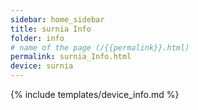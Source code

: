 ```yaml
---
sidebar: home_sidebar
title: surnia Info
folder: info
# name of the page (/{{permalink}}.html)
permalink: surnia_Info.html
device: surnia
---
```

{% include templates/device_info.md %}
